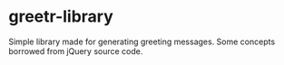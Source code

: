 # greetr-library
Simple library made for generating greeting messages. Some concepts borrowed from jQuery source code.
